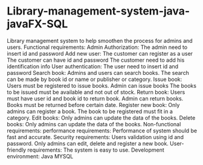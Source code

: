 # Library-management-system-java-javaFX-SQL
Library management system to help smoothen the process for admins and users. Functional requirements: Admin Authorization: The admin need to insert id and password Add new user: The customer can register as a user The customer can have id and password The customer need to add his identification info User authentication: The user need to insert id and password Search book: Admins and users can search books. The search can be made by book id or name or publisher or category. Issue book: Users must be registered to issue books. Admin can issue books The books to be issued must be available and not out of stock. Return book: Users must have user id and book id to return book. Admin can return books. Books must be returned before certain date. Register new book: Only admins can register a book. The book to be registered must fit in a category. Edit books: Only admins can update the data of the books. Delete books: Only admins can update the data of the books.      Non-functional requirements: performance requirements: Performance of system should be fast and accurate.  Security requirements: Users validation using id and password. Only admins can edit, delete and register a new book. User-friendly requirements: The system is easy to use.  Development environment: Java MYSQL
